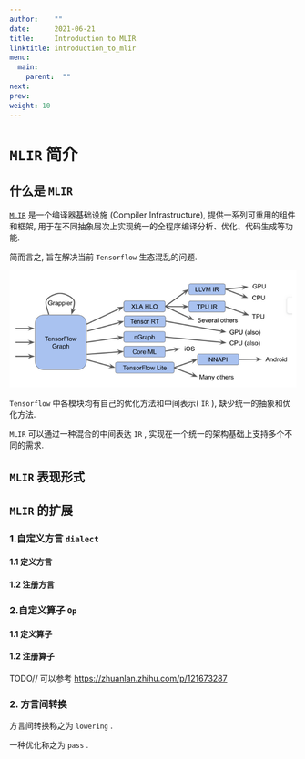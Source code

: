 ```yaml
---
author:    ""
date:      2021-06-21
title:     Introduction to MLIR
linktitle: introduction_to_mlir
menu:
  main:
    parent:  ""
next:
prew:
weight: 10
---
```


# `MLIR` 简介

## 什么是 `MLIR`

[`MLIR`](https://mlir.llvm.org/) 是一个编译器基础设施 (Compiler Infrastructure), 提供一系列可重用的组件和框架, 用于在不同抽象层次上实现统一的全程序编译分析、优化、代码生成等功能.

简而言之, 旨在解决当前 `Tensorflow` 生态混乱的问题.

![tf_ecosystem](images/problem_with_tf_ecosystem.png)

`Tensorflow` 中各模块均有自己的优化方法和中间表示( `IR` ), 缺少统一的抽象和优化方法.

`MLIR` 可以通过一种混合的中间表达 `IR` , 实现在一个统一的架构基础上支持多个不同的需求.

## `MLIR` 表现形式


## `MLIR` 的扩展 

### 1.自定义方言 `dialect`

#### 1.1 定义方言

#### 1.2 注册方言

### 2.自定义算子 `Op`

#### 1.1 定义算子

#### 1.2 注册算子

TODO// 可以参考 https://zhuanlan.zhihu.com/p/121673287 

### 2. 方言间转换

方言间转换称之为 `lowering` . 

一种优化称之为 `pass` .

